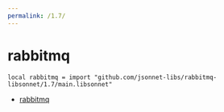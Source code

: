 ```yaml
---
permalink: /1.7/
---
```


# rabbitmq

```jsonnet
local rabbitmq = import "github.com/jsonnet-libs/rabbitmq-libsonnet/1.7/main.libsonnet"
```



* [rabbitmq](rabbitmq/index.md)
